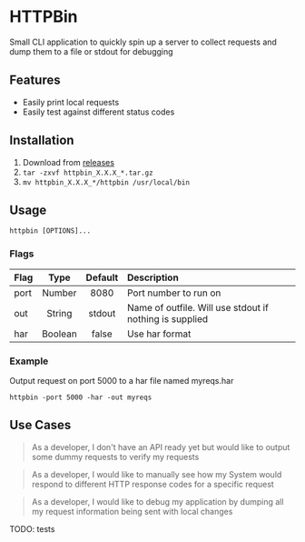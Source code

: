 # HTTPBin
Small CLI application to quickly spin up a server to collect requests and dump them to a file or stdout for debugging

## Features
 * Easily print local requests
 * Easily test against different status codes

## Installation

1. Download from [releases](https://github.com/bmpickford/httpbin/releases/latest)
1. `tar -zxvf httpbin_X.X.X_*.tar.gz`
1. `mv httpbin_X.X.X_*/httpbin /usr/local/bin`


## Usage

`httpbin [OPTIONS]...`

### Flags
| Flag | Type    | Default | Description |
| ---- |:-------:|:-------:|:-----|
| port | Number  | 8080    | Port number to run on |
| out  | String  | stdout  | Name of outfile. Will use stdout if nothing is supplied |
| har  | Boolean | false   | Use har format |


### Example
Output request on port 5000 to a har file named myreqs.har

`httpbin -port 5000 -har -out myreqs`


## Use Cases
 > As a developer, I don't have an API ready yet but would like to output some dummy requests to verify my requests

 > As a developer, I would like to manually see how my System would respond to different HTTP response codes for a specific request

 > As a developer, I would like to debug my application by dumping all my request information being sent with local changes

TODO: tests